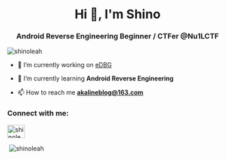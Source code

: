 <h1 align="center">Hi 👋, I'm Shino</h1>
<h3 align="center">Android Reverse Engineering Beginner / CTFer @Nu1LCTF</h3>

<p align="left"> <img src="https://komarev.com/ghpvc/?username=shinoleah&label=Profile%20views&color=0e75b6&style=flat" alt="shinoleah" /> </p>

- 🔭 I’m currently working on [eDBG](https://github.com/ShinoLeah/eDBG)

- 🌱 I’m currently learning **Android Reverse Engineering**

- 📫 How to reach me **akalineblog@163.com**

<h3 align="left">Connect with me:</h3>
<p align="left">
<a href="https://twitter.com/shinoleah" target="blank"><img align="center" src="https://raw.githubusercontent.com/rahuldkjain/github-profile-readme-generator/master/src/images/icons/Social/twitter.svg" alt="shinoleah" height="30" width="40" /></a>
</p>

<p>&nbsp;<img align="center" src="https://github-readme-stats.vercel.app/api?username=shinoleah&show_icons=true&locale=en" alt="shinoleah" /></p>
